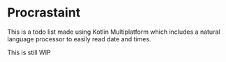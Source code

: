 # Procrastaint

This is a todo list made using Kotlin Multiplatform which includes a natural language processor to easily read date and times.

This is still WIP